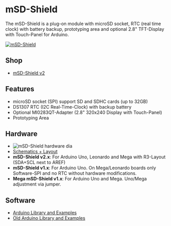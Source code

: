 # mSD-Shield
The mSD-Shield is a plug-on module with microSD socket, RTC (real time clock) with battery backup, prototyping area and optional 2.8" TFT-Display with Touch-Panel for Arduino.

[![mSD-Shield](https://raw.github.com/watterott/mSD-Shield/master/pcb/mSD-Shield_v20.jpg)](http://www.watterott.com/en/mSD-Shield-v2-Data-Logging-Shield)


## Shop
* [mSD-Shield v2](http://www.watterott.com/en/mSD-Shield-v2-Data-Logging-Shield)


## Features
* microSD socket (SPI) support SD and SDHC cards (up to 32GB)
* DS1307 RTC (I2C Real-Time-Clock) with backup battery
* Optional MI0283QT-Adapter (2.8" 320x240 Display with Touch-Panel)
* Prototyping Area


## Hardware
* ![mSD-Shield hardware dia](https://raw.github.com/watterott/mSD-Shield/master/img/hw_dia.png)
* [Schematics + Layout](https://github.com/watterott/mSD-Shield/tree/master/pcb)
* **mSD-Shield v2.x**: For Arduino Uno, Leonardo and Mega with R3-Layout (SDA+SCL next to AREF)
* **mSD-Shield v1.x**: For Arduino Uno. On Mega/Leonardo boards only Software-SPI and no RTC without hardware modifications.
* **Mega mSD-Shield v1.x**: For Arduino Uno and Mega. Uno/Mega adjustment via jumper.


## Software
* [Arduino Library and Examples](https://github.com/watterott/Arduino-Libs)
* [Old Arduino Library and Examples](https://github.com/watterott/mSD-Shield/tree/5054db114faef1bcfd9c1d165ed713a681a0edea/src)
